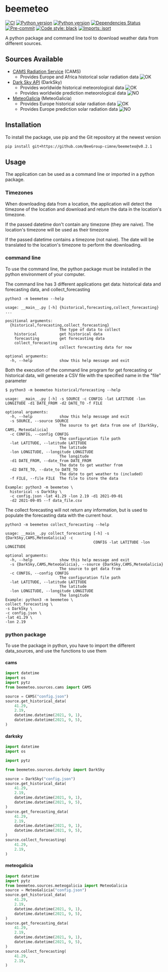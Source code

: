 # beemeteo

[![CI](https://github.com/beedata-analytics/beemeteo/actions/workflows/main.yml/badge.svg)](https://github.com/beedata-analytics/beemeteo/actions/workflows/main.yml)
[![Python version](https://img.shields.io/badge/python-2.7-blue)](https://img.shields.io/badge/python-2.7-blue)
[![Python version](https://img.shields.io/badge/python-3.8-blue)](https://img.shields.io/badge/python-3.8-blue)
[![Dependencies Status](https://img.shields.io/badge/dependencies-up%20to%20date-brightgreen.svg)](https://github.com/beedata-analytics/beedatadis/pulls?utf8=%E2%9C%93&q=is%3Apr%20author%3Aapp%2Fdependabot)
[![Pre-commit](https://img.shields.io/badge/pre--commit-enabled-brightgreen?logo=pre-commit&logoColor=white)](https://github.com/beedata-analytics/beedatadis/blob/master/.pre-commit-config.yaml)
[![Code style: black](https://img.shields.io/badge/code%20style-black-000000.svg)](https://github.com/psf/black)
[![Imports: isort](https://img.shields.io/badge/%20imports-isort-%231674b1?style=flat&labelColor=ef8336)](https://pycqa.github.io/isort/)


A python package and command line tool to download weather data from different sources.

## Sources Available

- [CAMS Radiation Service](http://www.soda-pro.com/web-services/radiation/cams-radiation-service/info) (CAMS)
  - Provides Europe and Africa historical solar radiation data ![OK](https://img.shields.io/badge/-OK-green)
- [Dark Sky API](https://darksky.net/dev) (DarkSky)
  - Provides worldwide historical meteorological data ![OK](https://img.shields.io/badge/-OK-green)
  - Provides worldwide prediction meteorological data ![NO](https://img.shields.io/badge/-OK-green)
- [MeteoGalicia](http://mandeo.meteogalicia.es) (MeteoGalicia)
  - Provides Europe historical solar radiation data ![OK](https://img.shields.io/badge/-OK-green)
  - Provides Europe prediction solar radiation data ![NO](https://img.shields.io/badge/-OK-green)
## Installation

To install the package, use pip and the Git repository at the newest version

```bash
pip install git+https://github.com/BeeGroup-cimne/beemeteo@v0.2.1
```
## Usage
The application can be used as a command line or imported in a python package.

### Timezones

When downloading data from a location, the application will detect the timezone of the location and download and return the data in the location's timezone.

If the passed datetime don't contain any timezone (they are naive). The location's timezone will be used as their timezone

If the passed datetime contains a timezone (not naive). The date will be translated to the location's timezone to perform the downloading.

### command line

To use the command line, the python package must be installed in the python environment of your computer. 

The command line has 3 different applications get data: historical data and forecasting data, and collect_forecasting

```console
python3 -m beemeteo --help

usage: __main__.py [-h] {historical,forecasting,collect_forecasting} ...

positional arguments:
  {historical,forecasting,collect_forecasting}
                        The type of data to collect
    historical          get historical data
    forecasting         get forecasting data
    collect_forecasting
                        collect forecasting data for now

optional arguments:
  -h, --help            show this help message and exit

```

Both the execution of the command line program for get forecasting or historical data, will generate a CSV file with the specified name in the "file" parameter
```console
$ python3 -m beemeteo historical/forecasting --help

usage: __main__.py [-h] -s SOURCE -c CONFIG -lat LATITUDE -lon LONGITUDE -d1 DATE_FROM -d2 DATE_TO -f FILE

optional arguments:
  -h, --help            show this help message and exit
  -s SOURCE, --source SOURCE
                        The source to get data from one of [DarkSky, CAMS, MeteoGalicia]
  -c CONFIG, --config CONFIG
                        The configuration file path
  -lat LATITUDE, --latitude LATITUDE
                        The latitude
  -lon LONGITUDE, --longitude LONGITUDE
                        The longitude
  -d1 DATE_FROM, --date_from DATE_FROM
                        The date to get weather from
  -d2 DATE_TO, --date_to DATE_TO
                        The date to get weather to (included)
  -f FILE, --file FILE  The file to store the data

Example: python3 -m beemeteo \
  historical -s DarkSky \
  -c config.json -lat 41.29 -lon 2.19 -d1 2021-09-01 
  -d2 2021-09-05 --f data_file.csv
```
The collect forecasting will not return any information, but is used to populate the forecasting data with the current hour.

```console
python3 -m beemeteo collect_forecasting --help

usage: __main__.py collect_forecasting [-h] -s {DarkSky,CAMS,MeteoGalicia} -c
                                       CONFIG -lat LATITUDE -lon LONGITUDE

optional arguments:
  -h, --help            show this help message and exit
  -s {DarkSky,CAMS,MeteoGalicia}, --source {DarkSky,CAMS,MeteoGalicia}
                        The source to get data from
  -c CONFIG, --config CONFIG
                        The configuration file path
  -lat LATITUDE, --latitude LATITUDE
                        The latitude
  -lon LONGITUDE, --longitude LONGITUDE
                        The longitude
Example: python3 -m beemeteo \
collect_forecasting \
-s DarkSky \
-c config.json \
-lat 41.29 \
-lon 2.19 

```


### python package
To use the package in python, you have to import the different data_sources, and use the functions to use them

#### cams

```python
import datetime
import os
import pytz
from beemeteo.sources.cams import CAMS

source = CAMS("config.json")
source.get_historical_data(
    41.29,
    2.19,
    datetime.datetime(2021, 9, 1),
    datetime.datetime(2021, 9, 5),
)
```

#### darksky

```python
import datetime
import os

import pytz

from beemeteo.sources.darksky import DarkSky

source = DarkSky("config.json")
source.get_historical_data(
    41.29,
    2.19,
    datetime.datetime(2021, 9, 1),
    datetime.datetime(2021, 9, 5),
)
source.get_forecasting_data(
    41.29,
    2.19,
    datetime.datetime(2021, 9, 1),
    datetime.datetime(2021, 9, 5),
)
source.collect_forecasting(
    41.29,
    2.19,
)
```

#### meteogalicia

```python
import datetime
import pytz
from beemeteo.sources.meteogalicia import MeteoGalicia
source = MeteoGalicia("config.json")
source.get_historical_data(
    41.29,
    2.19,
    datetime.datetime(2021, 9, 1),
    datetime.datetime(2021, 9, 5),
)
source.get_forecasting_data(
    41.29,
    2.19,
    datetime.datetime(2021, 9, 1),
    datetime.datetime(2021, 9, 5),
)
source.collect_forecasting(
    41.29,
    2.19,
)
```

